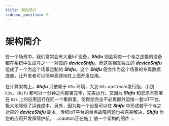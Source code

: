 ```yaml
---
title: 架构简介
sidebar_position: 0
---
```


# 架构简介

在一个场景中，我们常常会有大量IoT设备，***Shifu*** 则会将每一个与之连接的设备都在系统中生成与之一一对应的 ***deviceShifu***，而这些相互独立的 ***deviceShifu*** 组成了一个为这个场景定制的 ***Shifu***。这个 ***Shifu*** 便会作为这个场景的专属数据底座，让开发者可以简单高效地在上面开发应用。​

在计算架构上，***Shifu*** 只依赖于 `K8s` 环境，大到 `K8s` upstream发行版，小到 `K3s`，`Shifu` 都可以一分钟之内部署完毕，完美运行。又因为 ***Shifu*** 和您原本部署在 `K8s` 上的应用运行在同一个集群里，使得您完全不必再额外运维一套IoT平台，极大地降低了运维成本。另外，因为每一个设备可以在 ***Shifu*** 中形成若干个与之对应的 ***deviceShifu*** 副本，传统IoT平台的单点故障问题也被完美解决，***Shifu*** 为您的应用开发保驾护航。​
:::caution正在施工
放一个架构的图片
:::
